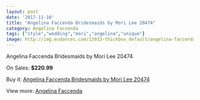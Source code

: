 ```yaml
---
layout: post
date: '2017-11-10'
title: "Angelina Faccenda Bridesmaids by Mori Lee 20474"
category: Angelina Faccenda
tags: ["style","wedding","mori","angelina","unique"]
image: http://img.eudances.com/13933-thickbox_default/angelina-faccenda-bridesmaids-by-mori-lee-20474.jpg
---
```

Angelina Faccenda Bridesmaids by Mori Lee 20474

On Sales: **$220.99**
<a href="https://www.eudances.com/en/angelina-faccenda/4173-angelina-faccenda-bridesmaids-by-mori-lee-20474.html"><amp-img layout="responsive" width="600" height="600" src="//img.eudances.com/13933-thickbox_default/angelina-faccenda-bridesmaids-by-mori-lee-20474.jpg" alt="Angelina Faccenda Bridesmaids by Mori Lee 20474 0" /></a>
<a href="https://www.eudances.com/en/angelina-faccenda/4173-angelina-faccenda-bridesmaids-by-mori-lee-20474.html"><amp-img layout="responsive" width="600" height="600" src="//img.eudances.com/13937-thickbox_default/angelina-faccenda-bridesmaids-by-mori-lee-20474.jpg" alt="Angelina Faccenda Bridesmaids by Mori Lee 20474 1" /></a>
<a href="https://www.eudances.com/en/angelina-faccenda/4173-angelina-faccenda-bridesmaids-by-mori-lee-20474.html"><amp-img layout="responsive" width="600" height="600" src="//img.eudances.com/13936-thickbox_default/angelina-faccenda-bridesmaids-by-mori-lee-20474.jpg" alt="Angelina Faccenda Bridesmaids by Mori Lee 20474 2" /></a>
<a href="https://www.eudances.com/en/angelina-faccenda/4173-angelina-faccenda-bridesmaids-by-mori-lee-20474.html"><amp-img layout="responsive" width="600" height="600" src="//img.eudances.com/13935-thickbox_default/angelina-faccenda-bridesmaids-by-mori-lee-20474.jpg" alt="Angelina Faccenda Bridesmaids by Mori Lee 20474 3" /></a>
<a href="https://www.eudances.com/en/angelina-faccenda/4173-angelina-faccenda-bridesmaids-by-mori-lee-20474.html"><amp-img layout="responsive" width="600" height="600" src="//img.eudances.com/13934-thickbox_default/angelina-faccenda-bridesmaids-by-mori-lee-20474.jpg" alt="Angelina Faccenda Bridesmaids by Mori Lee 20474 4" /></a>

Buy it: [Angelina Faccenda Bridesmaids by Mori Lee 20474](https://www.eudances.com/en/angelina-faccenda/4173-angelina-faccenda-bridesmaids-by-mori-lee-20474.html "Angelina Faccenda Bridesmaids by Mori Lee 20474")

View more: [Angelina Faccenda](https://www.eudances.com/en/55-angelina-faccenda "Angelina Faccenda")